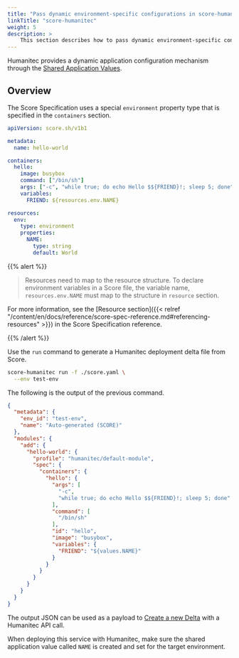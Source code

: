 ```yaml
---
title: "Pass dynamic environment-specific configurations in score-humanitec"
linkTitle: "score-humanitec"
weight: 5
description: >
    This section describes how to pass dynamic environment-specific configuration to the Workload during deployment.
---
```


Humanitec provides a dynamic application configuration mechanism through the [Shared Application Values](https://docs.humanitec.com/using-humanitec/work-with-apps/define-app-values-and-secrets).

## Overview

The Score Specification uses a special `environment` property type that is specified in the `containers` section.

```yaml
apiVersion: score.sh/v1b1

metadata:
  name: hello-world

containers:
  hello:
    image: busybox
    command: ["/bin/sh"]
    args: ["-c", "while true; do echo Hello $${FRIEND}!; sleep 5; done"]
    variables:
      FRIEND: ${resources.env.NAME}

resources:
  env:
    type: environment
    properties:
      NAME:
        type: string
        default: World
```


{{% alert %}}

> Resources need to map to the resource structure.
> To declare environment variables in a Score file, the variable name, `resources.env.NAME` must map to the structure in `resource` section.

For more information, see the [Resource section]({{< relref "/content/en/docs/reference/score-spec-reference.md#referencing-resources" >}}) in the Score Specification reference.

{{% /alert %}}

Use the `run` command to generate a Humanitec deployment delta file from Score.

```bash
score-humanitec run -f ./score.yaml \
  --env test-env
```

The following is the output of the previous command.

```json
{
  "metadata": {
    "env_id": "test-env",
    "name": "Auto-generated (SCORE)"
  },
  "modules": {
    "add": {
      "hello-world": {
        "profile": "humanitec/default-module",
        "spec": {
          "containers": {
            "hello": {
              "args": [
                "-c",
                "while true; do echo Hello $${FRIEND}!; sleep 5; done"
              ],
              "command": [
                "/bin/sh"
              ],
              "id": "hello",
              "image": "busybox",
              "variables": {
                "FRIEND": "${values.NAME}"
              }
            }
          }
        }
      }
    }
  }
}
```

The output JSON can be used as a payload to [Create a new Delta](https://api-docs.humanitec.com/#tag/Delta/paths/~1orgs~1%7BorgId%7D~1apps~1%7BappId%7D~1deltas/post) with a Humanitec API call.

When deploying this service with Humanitec, make sure the shared application value called `NAME` is created and set for the target environment.

